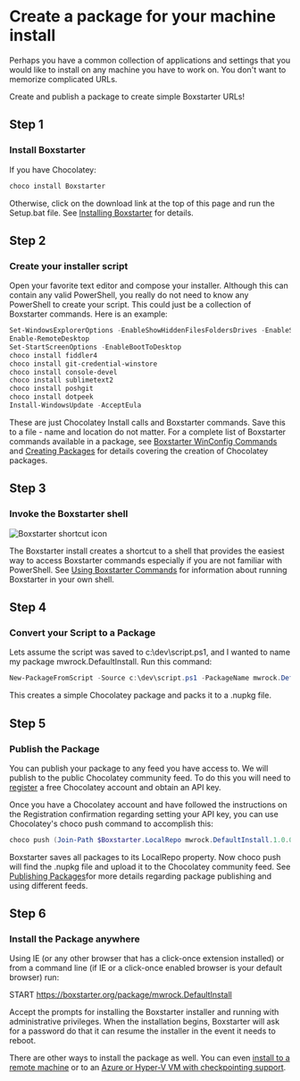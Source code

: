 ﻿---
Order: 20
Title: Simple Package Creation
Description: Learn how to create a package for a machine install.
---

# Create a package for your machine install

Perhaps you have a common collection of applications and settings that you would like to install on any machine you have to work on. You don't want to memorize complicated URLs.

Create and publish a package to create simple Boxstarter URLs!

## Step 1

### Install Boxstarter

If you have Chocolatey:

```powershell
choco install Boxstarter
```

Otherwise, click on the download link at the top of this page and run the Setup.bat file. See [Installing Boxstarter](/installboxstarter) for details.

## Step 2

### Create your installer script

Open your favorite text editor and compose your installer. Although this can contain any valid PowerShell, you really do not need to know any PowerShell to create your script. This could just be a collection of Boxstarter commands. Here is an example:

```powershell
Set-WindowsExplorerOptions -EnableShowHiddenFilesFoldersDrives -EnableShowProtectedOSFiles -EnableShowFileExtensions
Enable-RemoteDesktop
Set-StartScreenOptions -EnableBootToDesktop
choco install fiddler4
choco install git-credential-winstore
choco install console-devel
choco install sublimetext2
choco install poshgit
choco install dotpeek
Install-WindowsUpdate -AcceptEula
```

These are just Chocolatey Install calls and Boxstarter commands. Save this to a file - name and location do not matter. For a complete list of Boxstarter commands available in a package, see [Boxstarter WinConfig Commands](/winconfig) and [Creating Packages](/creatingpackages) for details covering the creation of Chocolatey packages.

## Step 3

### Invoke the Boxstarter shell

![Boxstarter shortcut icon](https://img.chocolatey.org/boxstarter/shortcut.png)

The Boxstarter install creates a shortcut to a shell that provides the easiest way to access Boxstarter commands especially if you are not familiar with PowerShell. See [Using Boxstarter Commands](/usingboxstarter) for information about running Boxstarter in your own shell.

## Step 4

### Convert your Script to a Package

Lets assume the script was saved to c:\dev\script.ps1, and I wanted to name my package mwrock.DefaultInstall. Run this command:

```powershell
New-PackageFromScript -Source c:\dev\script.ps1 -PackageName mwrock.DefaultInstall
```

This creates a simple Chocolatey package and packs it to a .nupkg file.

## Step 5

### Publish the Package

You can publish your package to any feed you have access to. We will publish to the public Chocolatey community feed. To do this you will need to [register](https://community.chocolatey.org/account/Register) a free Chocolatey account and obtain an API key.

Once you have a Chocolatey account and have followed the instructions on the Registration confirmation regarding setting your API key, you can use Chocolatey's choco push command to accomplish this:

```powershell
choco push (Join-Path $Boxstarter.LocalRepo mwrock.DefaultInstall.1.0.0.nupkg)
```

Boxstarter saves all packages to its LocalRepo property. Now choco push will find the .nupkg file and upload it to the Chocolatey community feed. See [Publishing Packages](/publishingpackages)for more details regarding package publishing and using different feeds.

## Step 6

### Install the Package anywhere

Using IE (or any other browser that has a click-once extension installed) or from a command line (if IE or a click-once enabled browser is your default browser) run:

START https://boxstarter.org/package/mwrock.DefaultInstall

Accept the prompts for installing the Boxstarter installer and running with administrative privileges. When the installation begins, Boxstarter will ask for a password do that it can resume the installer in the event it needs to reboot.

There are other ways to install the package as well. You can even [install to a remote machine](/installingpackages#RemoteInstallations) or to an [Azure or Hyper-V VM with checkpointing support](/vmintegration).

